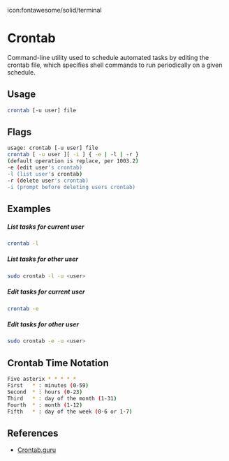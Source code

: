 icon:fontawesome/solid/terminal

# Crontab

Command-line utility used to schedule automated tasks by editing the crontab file, which specifies shell commands to run periodically on a given schedule.

## Usage

```bash
crontab [-u user] file
```

## Flags

```bash
usage: crontab [-u user] file
crontab [ -u user ][ -i ] { -e | -l | -r }
(default operation is replace, per 1003.2)
-e (edit user's crontab)
-l (list user's crontab)
-r (delete user's crontab)
-i (prompt before deleting users crontab)
```

## Examples

##### List tasks for current user

```bash
crontab -l
```

##### List tasks for other user

```bash
sudo crontab -l -u <user>
```

##### Edit tasks for current user

```bash
crontab -e
```

##### Edit tasks for other user

```bash
sudo crontab -e -u <user>
```

## Crontab Time Notation

```bash
Five asterix * * * * *
First   * : minutes (0-59)
Second  * : hours (0-23)
Third   * : day of the month (1-31)
Fourth  * : month (1-12)
Fifth   * : day of the week (0-6 or 1-7)
```

## References

- [Crontab.guru](https://crontab.guru/)
